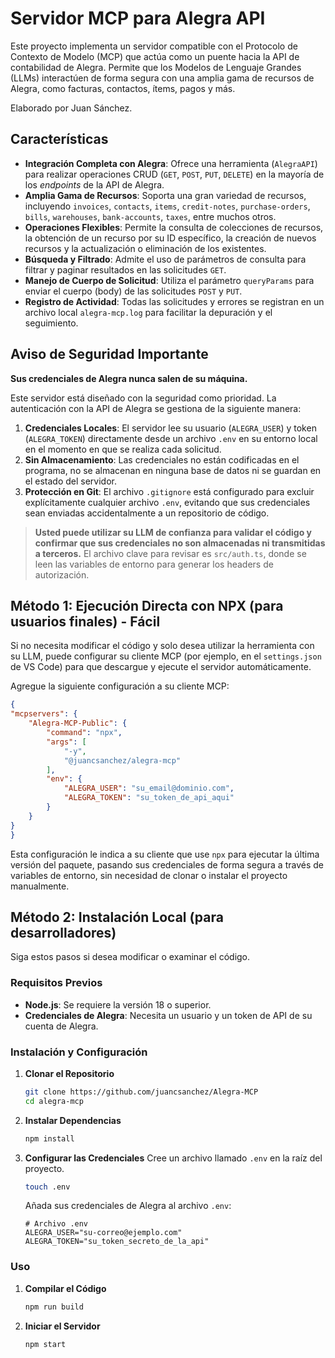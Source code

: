 # Servidor MCP para Alegra API

Este proyecto implementa un servidor compatible con el Protocolo de Contexto de Modelo (MCP) que actúa como un puente hacia la API de contabilidad de Alegra. Permite que los Modelos de Lenguaje Grandes (LLMs) interactúen de forma segura con una amplia gama de recursos de Alegra, como facturas, contactos, ítems, pagos y más.

Elaborado por Juan Sánchez.

## Características

  * **Integración Completa con Alegra**: Ofrece una herramienta (`AlegraAPI`) para realizar operaciones CRUD (`GET`, `POST`, `PUT`, `DELETE`) en la mayoría de los *endpoints* de la API de Alegra.
  * **Amplia Gama de Recursos**: Soporta una gran variedad de recursos, incluyendo `invoices`, `contacts`, `items`, `credit-notes`, `purchase-orders`, `bills`, `warehouses`, `bank-accounts`, `taxes`, entre muchos otros.
  * **Operaciones Flexibles**: Permite la consulta de colecciones de recursos, la obtención de un recurso por su ID específico, la creación de nuevos recursos y la actualización o eliminación de los existentes.
  * **Búsqueda y Filtrado**: Admite el uso de parámetros de consulta para filtrar y paginar resultados en las solicitudes `GET`.
  * **Manejo de Cuerpo de Solicitud**: Utiliza el parámetro `queryParams` para enviar el cuerpo (body) de las solicitudes `POST` y `PUT`.
  * **Registro de Actividad**: Todas las solicitudes y errores se registran en un archivo local `alegra-mcp.log` para facilitar la depuración y el seguimiento.

## Aviso de Seguridad Importante

**Sus credenciales de Alegra nunca salen de su máquina.**

Este servidor está diseñado con la seguridad como prioridad. La autenticación con la API de Alegra se gestiona de la siguiente manera:

1.  **Credenciales Locales**: El servidor lee su usuario (`ALEGRA_USER`) y token (`ALEGRA_TOKEN`) directamente desde un archivo `.env` en su entorno local en el momento en que se realiza cada solicitud.
2.  **Sin Almacenamiento**: Las credenciales no están codificadas en el programa, no se almacenan en ninguna base de datos ni se guardan en el estado del servidor.
3.  **Protección en Git**: El archivo `.gitignore` está configurado para excluir explícitamente cualquier archivo `.env`, evitando que sus credenciales sean enviadas accidentalmente a un repositorio de código.

> **Usted puede utilizar su LLM de confianza para validar el código y confirmar que sus credenciales no son almacenadas ni transmitidas a terceros.** El archivo clave para revisar es `src/auth.ts`, donde se leen las variables de entorno para generar los headers de autorización.

## Método 1: Ejecución Directa con NPX (para usuarios finales) - Fácil

Si no necesita modificar el código y solo desea utilizar la herramienta con su LLM, puede configurar su cliente MCP (por ejemplo, en el `settings.json` de VS Code) para que descargue y ejecute el servidor automáticamente.

Agregue la siguiente configuración a su cliente MCP:

```json
{
"mcpservers": {
    "Alegra-MCP-Public": {
        "command": "npx",
        "args": [
            "-y",
            "@juancsanchez/alegra-mcp"
        ],
        "env": {
            "ALEGRA_USER": "su_email@dominio.com",
            "ALEGRA_TOKEN": "su_token_de_api_aqui"
        }
    }
}
}
```

Esta configuración le indica a su cliente que use `npx` para ejecutar la última versión del paquete, pasando sus credenciales de forma segura a través de variables de entorno, sin necesidad de clonar o instalar el proyecto manualmente.

## Método 2: Instalación Local (para desarrolladores)

Siga estos pasos si desea modificar o examinar el código.

### Requisitos Previos

  * **Node.js**: Se requiere la versión 18 o superior.
  * **Credenciales de Alegra**: Necesita un usuario y un token de API de su cuenta de Alegra.

### Instalación y Configuración

1.  **Clonar el Repositorio**

    ```bash
    git clone https://github.com/juancsanchez/Alegra-MCP
    cd alegra-mcp
    ```

2.  **Instalar Dependencias**

    ```bash
    npm install
    ```

3.  **Configurar las Credenciales**
    Cree un archivo llamado `.env` en la raíz del proyecto.

    ```bash
    touch .env
    ```

    Añada sus credenciales de Alegra al archivo `.env`:

    ```dotenv
    # Archivo .env
    ALEGRA_USER="su-correo@ejemplo.com"
    ALEGRA_TOKEN="su_token_secreto_de_la_api"
    ```

### Uso

1.  **Compilar el Código**

    ```bash
    npm run build
    ```

2.  **Iniciar el Servidor**

    ```bash
    npm start
    ```
